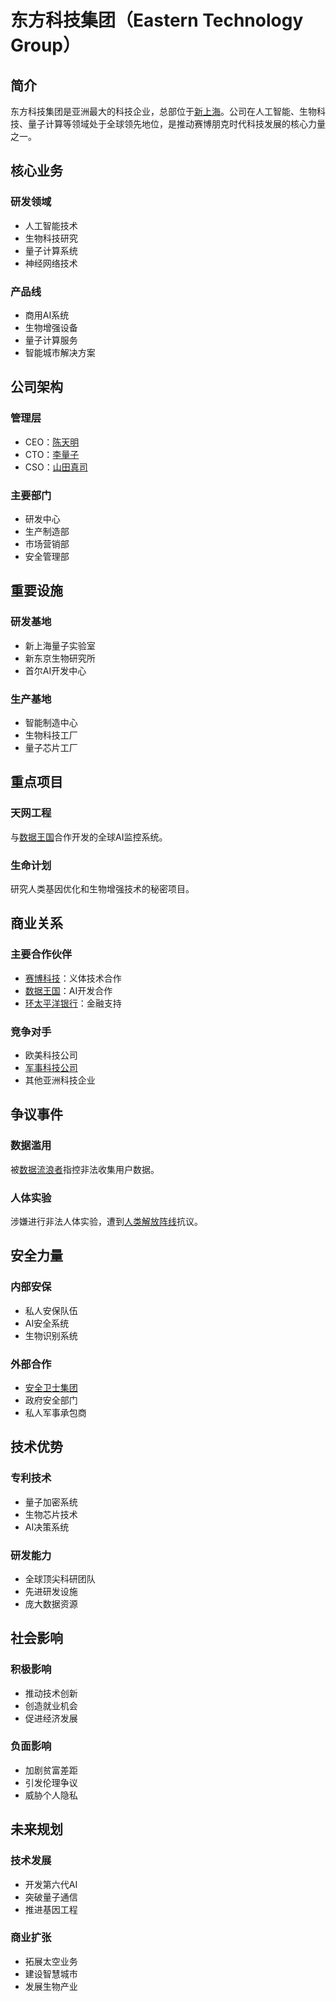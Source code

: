 # 东方科技集团（Eastern Technology Group）

## 简介
东方科技集团是亚洲最大的科技企业，总部位于[新上海](/城市/新上海.md)。公司在人工智能、生物科技、量子计算等领域处于全球领先地位，是推动赛博朋克时代科技发展的核心力量之一。

## 核心业务

### 研发领域
- 人工智能技术
- 生物科技研究
- 量子计算系统
- 神经网络技术

### 产品线
- 商用AI系统
- 生物增强设备
- 量子计算服务
- 智能城市解决方案

## 公司架构

### 管理层
- CEO：[陈天明](/人物/陈天明.md)
- CTO：[李量子](/人物/李量子.md)
- CSO：[山田真司](/人物/山田真司.md)

### 主要部门
- 研发中心
- 生产制造部
- 市场营销部
- 安全管理部

## 重要设施

### 研发基地
- 新上海量子实验室
- 新东京生物研究所
- 首尔AI开发中心

### 生产基地
- 智能制造中心
- 生物科技工厂
- 量子芯片工厂

## 重点项目

### 天网工程
与[数据王国](/组织/数据王国.md)合作开发的全球AI监控系统。

### 生命计划
研究人类基因优化和生物增强技术的秘密项目。

## 商业关系

### 主要合作伙伴
- [赛博科技](/组织/赛博科技.md)：义体技术合作
- [数据王国](/组织/数据王国.md)：AI开发合作
- [环太平洋银行](/组织/环太平洋银行.md)：金融支持

### 竞争对手
- 欧美科技公司
- [军事科技公司](/组织/军事科技公司.md)
- 其他亚洲科技企业

## 争议事件

### 数据滥用
被[数据流浪者](/组织/数据流浪者.md)指控非法收集用户数据。

### 人体实验
涉嫌进行非法人体实验，遭到[人类解放阵线](/组织/人类解放阵线.md)抗议。

## 安全力量

### 内部安保
- 私人安保队伍
- AI安全系统
- 生物识别系统

### 外部合作
- [安全卫士集团](/组织/安全卫士集团.md)
- 政府安全部门
- 私人军事承包商

## 技术优势

### 专利技术
- 量子加密系统
- 生物芯片技术
- AI决策系统

### 研发能力
- 全球顶尖科研团队
- 先进研发设施
- 庞大数据资源

## 社会影响

### 积极影响
- 推动技术创新
- 创造就业机会
- 促进经济发展

### 负面影响
- 加剧贫富差距
- 引发伦理争议
- 威胁个人隐私

## 未来规划

### 技术发展
- 开发第六代AI
- 突破量子通信
- 推进基因工程

### 商业扩张
- 拓展太空业务
- 建设智慧城市
- 发展生物产业
